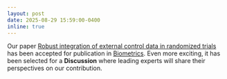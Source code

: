 ```yaml
---
layout: post
date: 2025-08-29 15:59:00-0400
inline: true
---
```


Our paper <a href="https://arxiv.org/pdf/2406.17971">Robust integration of external control data in randomized trials</a> has been accepted for publication in <a href="https://academic.oup.com/biometrics/issue">Biometrics</a>. Even more exciting, it has been selected for a **Discussion** where leading experts will share their perspectives on our contribution.
